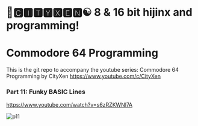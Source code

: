 # 🌆🅲🅸🆃🆈🆇🅴🅽☯️ 8 & 16 bit hijinx and programming!

# Commodore 64 Programming

This is the git repo to accompany the youtube series: Commodore 64 Programming by CityXen https://www.youtube.com/c/CityXen

### Part 11: Funky BASIC Lines
https://www.youtube.com/watch?v=s6zRZKWNl7A

![p11](https://github.com/cityxen/Commodore64_Programming/blob/master/Part%2011%20-%20Funky%20BASIC%20Lines/images/C64PS-ep11.jpg)